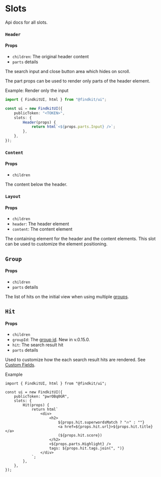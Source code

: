 # Slots

<Api page="ui.slots" >Api docs for all slots</Api>.

### `Header`

<Api page="ui.slots.header" />

#### Props

- `children`: The original header content
- `parts` <Api page="ui.slots.headerslotparts">details</Api>

The search input and close button area which hides on scroll.

The part props can be used to render only parts of the header element.

Example: Render only the input

```ts
import { FindkitUI, html } from "@findkit/ui";

const ui = new FindkitUI({
	publicToken: "<TOKEN>",
	slots: {
		Header(props) {
			return html`<${props.parts.Input} />`;
		},
	},
});
```

### `Content`

<Api page="ui.slots.content" />

#### Props

- `children`

The content below the header.

### `Layout`

<Api page="ui.slots.layout" />

#### Props

- `children`
- `header`: The header element
- `content`: The content element

The containing element for the header and the content elements. This slot can be
used to customize the element positioning.

## `Group`

<Api page="ui.slots.Group" />

#### Props

- `children`
- `parts` <Api page="ui.groupslotparts">details</Api>

The list of hits on the initial view when using multiple [groups](/ui/api/groups).

## `Hit`

<Api page="ui.slots.hit" />

#### Props

- `children`
- `groupId`: The [group id](/ui/api/groups#id). New in v.0.15.0.
- `hit`: The <Api page="ui.searchresulthit">search result hit</Api>
- `parts` <Api page="ui.hitslotparts">details</Api>

Used to customize how the each search result hits are rendered. See [Custom
Fields](/ui/slot-overrides/custom-fields).

Example

```tsx
import { FindkitUI, html } from "@findkit/ui";

const ui = new FindkitUI({
	publicToken: "pwrOBq0GR",
	slots: {
		Hit(props) {
			return html`
				<div>
					<h2>
						${props.hit.superwordsMatch ? "🔥" : ""}
						<a href=${props.hit.url}>${props.hit.title}</a>
						(${props.hit.score})
					</h2>
					<${props.parts.Highlight} />
					tags: ${props.hit.tags.join(", ")}
				</div>
			`;
		},
	},
});
```

<Codesandbox example="static/hit-slot" />
